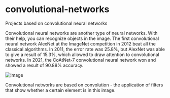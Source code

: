 # convolutional-networks
Projects based on convolutional neural networks


<p>Convolutional neural networks are another type of neural networks. With their help, you can recognize objects in the image.
The first convolutional neural network AlexNet at the ImageNet competition in 2012 beat all the classical algorithms. In 2011, the error rate was 25.8%, but AlexNet was able to give a result of 15.3%, which allowed to draw attention to convolutional networks.
In 2021, the CoAtNet-7 convolutional neural network won and showed a result of 90.88% accuracy.</p>

![image](https://user-images.githubusercontent.com/79962819/172216397-e680b3b3-896d-4891-bb80-11f5788f2cc9.png)


<p>Convolutional networks are based on convolution - the application of filters that show whether a certain element is in this image.</p>
